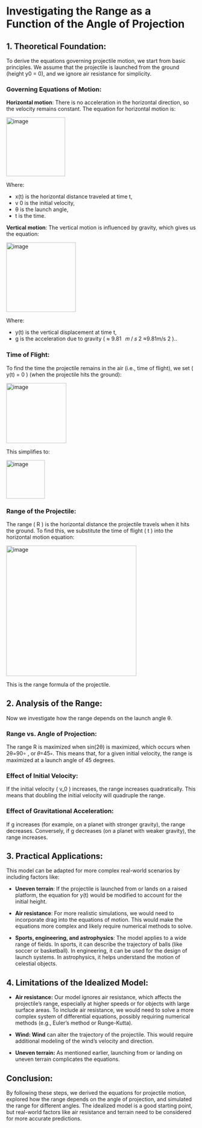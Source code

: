 # Investigating the Range as a Function of the Angle of Projection

## 1. Theoretical Foundation:
To derive the equations governing projectile motion, we start from basic principles. We assume that the projectile is launched from the ground (height  y0 = 0), and we ignore air resistance for simplicity.

### Governing Equations of Motion:

**Horizontal motion**: There is no acceleration in the horizontal direction, so the velocity remains constant. The equation for horizontal motion is:

<img width="156" alt="image" src="https://github.com/user-attachments/assets/77d246b5-cebd-4aeb-b853-d8c23d55c77d" />

Where:

- x\(t\) is the horizontal distance traveled at time t,
- v 
0 is the initial velocity,
- θ is the launch angle,
- t is the time.

**Vertical motion**: The vertical motion is influenced by gravity, which gives us the equation:

<img width="184" alt="image" src="https://github.com/user-attachments/assets/4c873ab9-22b1-4531-b764-1fbac661f581" />


Where:

- y(t) is the vertical displacement at time t,
- g is the acceleration due to gravity  (
≈
9.81
 
𝑚
/
𝑠
2
≈9.81m/s 
2
 )..

### Time of Flight:
To find the time the projectile remains in the air (i.e., time of flight), we set \( y(t) = 0 \) (when the projectile hits the ground):

<img width="159" alt="image" src="https://github.com/user-attachments/assets/8ba13a1c-372e-4949-be83-b9d4ae752675" />


This simplifies to:

<img width="102" alt="image" src="https://github.com/user-attachments/assets/3ebacf8e-70d9-41ba-947b-3d4d3c892a35" />


### Range of the Projectile:
The range \( R \) is the horizontal distance the projectile travels when it hits the ground. To find this, we substitute the time of flight \( t \) into the horizontal motion equation:

<img width="345" alt="image" src="https://github.com/user-attachments/assets/051e7a7f-5922-4e2e-b1ba-4d051ae8e602" />


This is the range formula of the projectile.

## 2. Analysis of the Range:

Now we investigate how the range depends on the launch angle θ.

### Range vs. Angle of Projection:
The range R is maximized when sin(2θ) is maximized, which occurs when 2θ=90∘ , or 𝜃=45∘. This means that, for a given initial velocity, the range is maximized at a launch angle of 45 degrees.

### Effect of Initial Velocity:
If the initial velocity \( v_0 \) increases, the range increases quadratically. This means that doubling the initial velocity will quadruple the range.

### Effect of Gravitational Acceleration:
If g increases (for example, on a planet with stronger gravity), the range decreases. Conversely, if g decreases (on a planet with weaker gravity), the range increases.

## 3. Practical Applications:
This model can be adapted for more complex real-world scenarios by including factors like:

- **Uneven terrain**: If the projectile is launched from or lands on a raised platform, the equation for y(t) would be modified to account for the initial height.
  
- **Air resistance**: For more realistic simulations, we would need to incorporate drag into the equations of motion. This would make the equations more complex and likely require numerical methods to solve.

- **Sports, engineering, and astrophysics**: The model applies to a wide range of fields. In sports, it can describe the trajectory of balls (like soccer or basketball). In engineering, it can be used for the design of launch systems. In astrophysics, it helps understand the motion of celestial objects.

## 4. Limitations of the Idealized Model:
   
- **Air resistance:** Our model ignores air resistance, which affects the projectile’s range, especially at higher speeds or for objects with large surface areas. To include air resistance, we would need to solve a more complex system of differential equations, possibly requiring numerical methods (e.g., Euler’s method or Runge-Kutta).

- **Wind: Wind** can alter the trajectory of the projectile. This would require additional modeling of the wind’s velocity and direction.

- **Uneven terrain:** As mentioned earlier, launching from or landing on uneven terrain complicates the equations.

## Conclusion:  
By following these steps, we derived the equations for projectile motion, explored how the range depends on the angle of projection, and simulated the range for different angles. The idealized model is a good starting point, but real-world factors like air resistance and terrain need to be considered for more accurate predictions.
